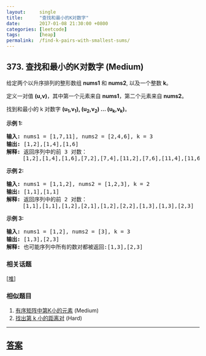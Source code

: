 ```yaml
---
layout:     single
title:      "查找和最小的K对数字"
date:       2017-01-08 21:30:00 +0800
categories: [leetcode]
tags:       [heap]
permalink:  /find-k-pairs-with-smallest-sums/
---
```


## 373. 查找和最小的K对数字 (Medium)

<p>给定两个以升序排列的整形数组 <strong>nums1</strong> 和 <strong>nums2</strong>, 以及一个整数 <strong>k</strong>。</p>

<p>定义一对值&nbsp;<strong>(u,v)</strong>，其中第一个元素来自&nbsp;<strong>nums1</strong>，第二个元素来自 <strong>nums2</strong>。</p>

<p>找到和最小的 k 对数字&nbsp;<strong>(u<sub>1</sub>,v<sub>1</sub>), (u<sub>2</sub>,v<sub>2</sub>) ... (u<sub>k</sub>,v<sub>k</sub>)</strong>。</p>

<p><strong>示例 1:</strong></p>

<pre><strong>输入:</strong> nums1 = [1,7,11], nums2 = [2,4,6], k = 3
<strong>输出:</strong> [1,2],[1,4],[1,6]
<strong>解释: </strong>返回序列中的前 3 对数：
     [1,2],[1,4],[1,6],[7,2],[7,4],[11,2],[7,6],[11,4],[11,6]
</pre>

<p><strong>示例 2:</strong></p>

<pre><strong>输入: </strong>nums1 = [1,1,2], nums2 = [1,2,3], k = 2
<strong>输出: </strong>[1,1],[1,1]
<strong>解释: </strong>返回序列中的前 2 对数：
&nbsp;    [1,1],[1,1],[1,2],[2,1],[1,2],[2,2],[1,3],[1,3],[2,3]
</pre>

<p><strong>示例 3:</strong></p>

<pre><strong>输入: </strong>nums1 = [1,2], nums2 = [3], k = 3 
<strong>输出:</strong> [1,3],[2,3]
<strong>解释: </strong>也可能序列中所有的数对都被返回:[1,3],[2,3]
</pre>

### 相关话题
  [[堆](https://github.com/openset/leetcode/tree/master/tag/heap/README.md)]

### 相似题目
  1. [有序矩阵中第K小的元素](/kth-smallest-element-in-a-sorted-matrix) (Medium)
  1. [找出第 k 小的距离对](/find-k-th-smallest-pair-distance) (Hard)

---

## [答案](https://github.com/openset/leetcode/tree/master/problems/find-k-pairs-with-smallest-sums)
